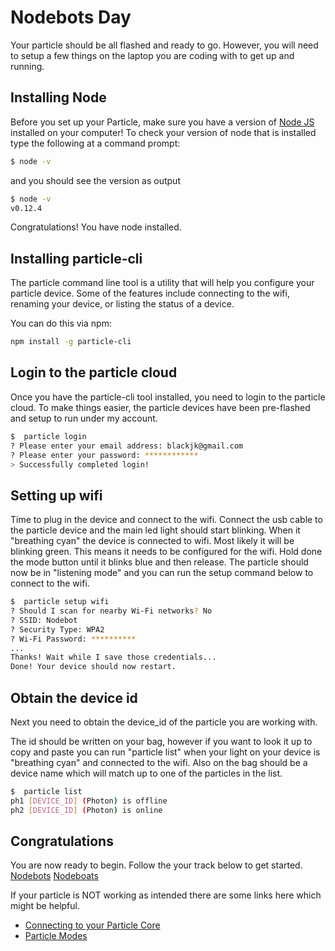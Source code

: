 # Nodebots Day
Your particle should be all flashed and ready to go.  However, you will need to setup a few things on the laptop you are coding with to get up and running.

## Installing Node

Before you set up your Particle, make sure you have a version of [Node JS](https://nodejs.org) installed on your computer! To check your version of node that is installed type the following at a command prompt:

```bash
$ node -v
```
and you should see the version as output

```bash
$ node -v
v0.12.4
```

Congratulations! You have node installed.

## Installing particle-cli
The particle command line tool is a utility that will help you configure your particle device.  Some of the features include connecting to the wifi, renaming your device, or listing the status of a device.

You can do this via npm:
```bash
npm install -g particle-cli
```

## Login to the particle cloud

Once you have the particle-cli tool installed, you need to login to the particle cloud.  To make things easier, the particle devices have been pre-flashed and setup to run under my account.

```bash
$  particle login
? Please enter your email address: blackjk@gmail.com
? Please enter your password: ************
> Successfully completed login!
```

## Setting up wifi

Time to plug in the device and connect to the wifi.  Connect the usb cable to the particle device and the main led light should start blinking.  When it "breathing cyan" the device is connected to wifi.  Most likely it will be blinking green.  This means it needs to be configured for the wifi.  Hold done the mode button until it blinks blue and then release.  The particle should now be in "listening mode" and you can run the setup command below to connect to the wifi.

```bash
$  particle setup wifi
? Should I scan for nearby Wi-Fi networks? No
? SSID: Nodebot
? Security Type: WPA2
? Wi-Fi Password: **********
...
Thanks! Wait while I save those credentials...
Done! Your device should now restart.
```
## Obtain the device id

Next you need to obtain the device_id of the particle you are working with.  

The id should be written on your bag, however if you want to look it up to copy and paste you can run "particle list" when your light on your device is "breathing cyan" and connected to the wifi.  Also on the bag should be a device name which will match up to one of the particles in the list.


```bash
$  particle list
ph1 [DEVICE_ID] (Photon) is offline
ph2 [DEVICE_ID] (Photon) is online
```

## Congratulations
You are now ready to begin.  Follow the your track below to get started.
[Nodebots](nodebots.md)
[Nodeboats](nodeboats.md)

If your particle is NOT working as intended there are some links here which might be helpful.
- [Connecting to your Particle Core](http://docs.particle.io/photon/connect/)
- [Particle Modes](http://docs.particle.io/photon/modes/)